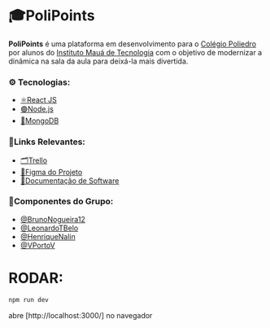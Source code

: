 # 🎓PoliPoints
**PoliPoints** é uma plataforma em desenvolvimento para o [Colégio Poliedro](https://www.colegiopoliedro.com.br/) por alunos do [Instituto Mauá de Tecnologia](https://maua.br/) com o objetivo de modernizar a dinâmica na sala da aula para deixá-la mais divertida.  

### ⚙️ Tecnologias:
- [⚛️React JS](https://react.dev/)
- [🟢Node.js](https://nodejs.org/)
- [🍃MongoDB](https://www.mongodb.com/)
  
### 🔗Links Relevantes:
- [🗂️Trello](https://trello.com/b/iJeprbAt/quadro-de-tarefas-polipoints)
- [📐Figma do Projeto](https://www.figma.com/design/hKAIL7VGMuepwqao3CamLZ/PI---2025---1SEMESTRE?node-id=0-1&t=XGezNpkPVttgZG90-1)  
- [📑Documentação de Software](https://docs.google.com/document/d/1pHsOSU04TJgMk6EXPzR1UY7-iCh9av8w/edit?usp=sharing&ouid=114838215933637261222&rtpof=true&sd=true)

### 👥Componentes do Grupo:
- [@BrunoNogueira12](https://github.com/BrunoNogueira12)  
- [@LeonardoTBelo](https://github.com/LeonardoTBelo)  
- [@HenriqueNalin](https://github.com/HenriqueNalin)  
- [@VPortoV](https://github.com/VPortoV)

# RODAR:
```bash
npm run dev
```
abre [http://localhost:3000/] no navegador

